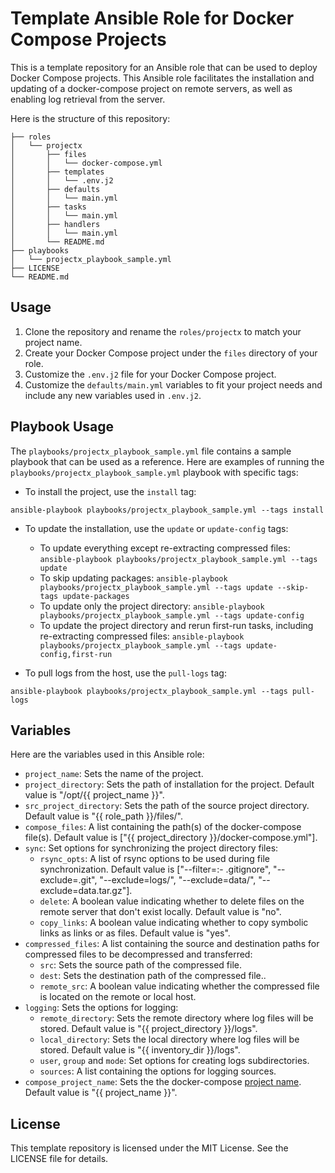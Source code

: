 # Template Ansible Role for Docker Compose Projects

This is a template repository for an Ansible role that can be used to deploy Docker Compose projects.
This Ansible role facilitates the installation and updating of a docker-compose project on remote servers, as well as enabling log retrieval from the server.

Here is the structure of this repository:
```
├── roles
│   └── projectx
│       ├── files
│       │   └── docker-compose.yml
│       ├── templates
│       │   └── .env.j2
│       ├── defaults
│       │   └── main.yml
│       ├── tasks
│       │   └── main.yml
│       ├── handlers
│       │   └── main.yml
│       └── README.md
├── playbooks
│   └── projectx_playbook_sample.yml
├── LICENSE
└── README.md
```

## Usage

1. Clone the repository and rename the `roles/projectx` to match your project name.
2. Create your Docker Compose project under the `files` directory of your role.
3. Customize the `.env.j2` file for your Docker Compose project.
4. Customize the `defaults/main.yml` variables to fit your project needs and include any new variables used in `.env.j2`.


## Playbook Usage
The `playbooks/projectx_playbook_sample.yml` file contains a sample playbook that can be used as a reference.
Here are examples of running the `playbooks/projectx_playbook_sample.yml` playbook with specific tags:
- To install the project, use the `install` tag:
```
ansible-playbook playbooks/projectx_playbook_sample.yml --tags install
```

- To update the installation, use the `update` or `update-config` tags:
    - To update everything except re-extracting compressed files: `ansible-playbook playbooks/projectx_playbook_sample.yml --tags update`
    - To skip updating packages: `ansible-playbook playbooks/projectx_playbook_sample.yml --tags update --skip-tags update-packages`
    - To update only the project directory: `ansible-playbook playbooks/projectx_playbook_sample.yml --tags update-config`
    - To update the project directory and rerun first-run tasks, including re-extracting compressed files: `ansible-playbook playbooks/projectx_playbook_sample.yml --tags update-config,first-run`

- To pull logs from the host, use the `pull-logs` tag:
```
ansible-playbook playbooks/projectx_playbook_sample.yml --tags pull-logs
```

## Variables
Here are the variables used in this Ansible role:

- `project_name`: Sets the name of the project.
- `project_directory`: Sets the path of installation for the project. Default value is "/opt/{{ project_name }}".
- `src_project_directory`: Sets the path of the source project directory. Default value is "{{ role_path }}/files/".
- `compose_files`: A list containing the path(s) of the docker-compose file(s). Default value is ["{{ project_directory }}/docker-compose.yml"].
- `sync`: Set options for synchronizing the project directory files:
  - `rsync_opts`: A list of rsync options to be used during file synchronization. Default value is ["--filter=:- .gitignore", "--exclude=.git", "--exclude=logs/", "--exclude=data/", "--exclude=data.tar.gz"].
  - `delete`: A boolean value indicating whether to delete files on the remote server that don't exist locally. Default value is "no".
  - `copy_links`: A boolean value indicating whether to copy symbolic links as links or as files. Default value is "yes".
- `compressed_files`: A list containing the source and destination paths for compressed files to be decompressed and transferred:
  - `src`: Sets the source path of the compressed file.
  - `dest`: Sets the destination path of the compressed file..
  - `remote_src`: A boolean value indicating whether the compressed file is located on the remote or local host.
- `logging`: Sets the options for logging:
  - `remote_directory`: Sets the remote directory where log files will be stored. Default value is "{{ project_directory }}/logs".
  - `local_directory`: Sets the local directory where log files will be stored. Default value is "{{ inventory_dir }}/logs".
  - `user`, `group` and `mode`: Set options for creating logs subdirectories.
  - `sources`: A list containing the options for logging sources.
- `compose_project_name`: Sets the the docker-compose [project name](https://docs.docker.com/compose/reference/). Default value is "{{ project_name }}".


## License

This template repository is licensed under the MIT License. See the LICENSE file for details.